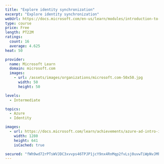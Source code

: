 ```yaml
---
title: "Explore identity synchronization"
excerpt: "Explore identity synchronization"
webUrl: https://docs.microsoft.com/en-us/learn/modules/introduction-to-identity-synchronization/
type: course
price: Free
length: PT22M
ratings:
  count: 16
  average: 4.625
heat: 50

provider:
  name: Microsoft Learn
  domain: microsoft.com
  images:
    - url: /assets/images/organizations/microsoft.com-50x50.jpg
      width: 50
      height: 50

levels:
  - Intermediate

topics:
  - Azure
  - Identity

images:
  - url: https://docs.microsoft.com/learn/achievements/azure-ad-intro-identity-synchronization-social.png
    width: 1280
    height: 641
    isCached: true

secured: "fWh9wd72rPTsWVJDC3xvvps46TPJP1jcY9nx4RnMqp2fvLsj0uvwTiWpNvJMhqdzYcsji4m/1V0det+KNb01EMtyFNNz+ttivOUvi0s3HEQ2IA+keIEj/sY+ih/dQaSS/56tyhI3yzq3865at1901qBjJ5AiGxiln8BkhVFuqH6plP6VXMl8H9EtwENiRqKz3zS9yZxopU8PFhiqYOQ+mrb1MdhYb5kjm5zfqSN2PPK/ffIuhqjfg3R+LUd0oIPoU4mLpZc8+LH4VVQodM7cH60FBb5I3OyG5ksZMO/iJAWoFlwK6wyurtORa2piIw/+lw88b1LigHBlNMd2Sfw0qFPEqlIffee/8DSCPHWH9YNy42E0lHuGoluFcjtqrK/scT4LeK9wJgWdnZh8UlWpQ7AYzkMMzsYu9HXotybxv7U=;RyzlnY0NG8TYVybdzChveQ=="
---
```


